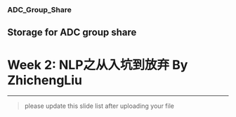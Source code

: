 ### ADC_Group_Share
Storage for ADC group share
-------------------------------------
# Week 2: NLP之从入坑到放弃 By ZhichengLiu
-------------------------------------
> please update this slide list after uploading your file 
